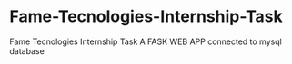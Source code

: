 # Fame-Tecnologies-Internship-Task
Fame Tecnologies Internship Task
A FASK WEB APP
connected to mysql database
